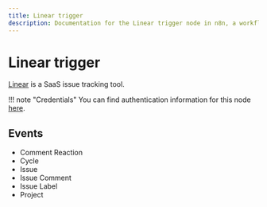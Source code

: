 ```yaml
---
title: Linear trigger
description: Documentation for the Linear trigger node in n8n, a workflow automation platform. Includes details of operations and configuration, and links to examples and credentials information.
---
```


# Linear trigger

[Linear](https://linear.app/) is a SaaS issue tracking tool.

!!! note "Credentials"
    You can find authentication information for this node [here](/integrations/builtin/credentials/linear/).


## Events

- Comment Reaction
- Cycle
- Issue
- Issue Comment
- Issue Label
- Project

